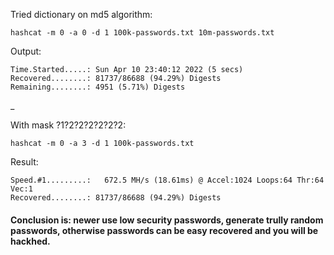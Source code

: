 Tried dictionary on md5 algorithm:
```commandline
hashcat -m 0 -a 0 -d 1 100k-passwords.txt 10m-passwords.txt
```
Output:
```commandline
Time.Started.....: Sun Apr 10 23:40:12 2022 (5 secs)
Recovered........: 81737/86688 (94.29%) Digests
Remaining........: 4951 (5.71%) Digests
```
_

With mask ?1?2?2?2?2?2?2:
```commandline
hashcat -m 0 -a 3 -d 1 100k-passwords.txt
```
Result:
```commandline
Speed.#1.........:   672.5 MH/s (18.61ms) @ Accel:1024 Loops:64 Thr:64 Vec:1
Recovered........: 81737/86688 (94.29%) Digests
```

#### Conclusion is: newer use low security passwords, generate trully random passwords, otherwise passwords can be easy recovered and you will be hackhed.
